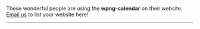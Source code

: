These wonderful people are using the **wpng-calendar** on their website. [Email us](mailto:l1jockeys@gmail.com) to list your website here!


---


